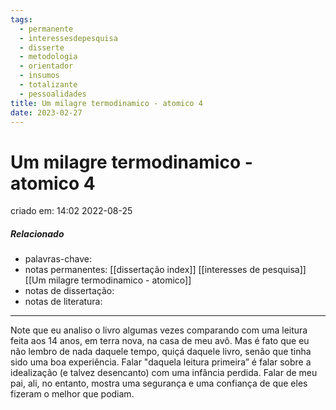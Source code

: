 ```yaml
---
tags:
  - permanente
  - interessesdepesquisa
  - disserte
  - metodologia
  - orientador
  - insumos
  - totalizante
  - pessoalidades
title: Um milagre termodinamico - atomico 4
date: 2023-02-27
---
```

# Um milagre termodinamico - atomico 4
criado em: 14:02 2022-08-25

##### Relacionado
- palavras-chave:  
- notas permanentes: [[dissertação index]] [[interesses de pesquisa]] [[Um milagre termodinamico - atomico]]
- notas de dissertação:
- notas de literatura: 

---

Note que eu analiso o livro algumas vezes comparando com uma leitura feita aos 14 anos, em terra nova, na casa de meu avô. Mas é fato que eu não lembro de nada daquele tempo, quiçá daquele livro, senão que tinha sido uma boa experiência. Falar "daquela leitura primeira” é falar sobre a idealização (e talvez desencanto) com uma infância perdida. Falar de meu pai, ali, no entanto, mostra uma segurança e uma confiança de que eles fizeram o melhor que podiam. 